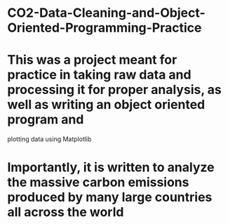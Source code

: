 # CO2-Data-Cleaning-and-Object-Oriented-Programming-Practice

# This was a project meant for practice in taking raw data and processing it for proper analysis, as well as writing an object oriented program and 
plotting data using Matplotlib 

# Importantly, it is written to analyze the massive carbon emissions produced by many large countries all across the world
